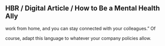## HBR / Digital Article / How to Be a Mental Health Ally

work from home, and you can stay connected with your colleagues.” Of

course, adapt this language to whatever your company policies allow.